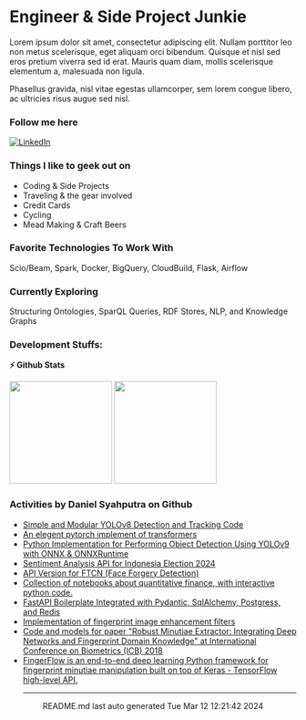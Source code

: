 # Engineer & Side Project Junkie

Lorem ipsum dolor sit amet, consectetur adipiscing elit. Nullam porttitor leo non metus scelerisque, eget aliquam orci bibendum. Quisque et nisl sed eros pretium viverra sed id erat. Mauris quam diam, mollis scelerisque elementum a, malesuada non ligula. 

Phasellus gravida, nisl vitae egestas ullamcorper, sem lorem congue libero, ac ultricies risus augue sed nisl.

### Follow me here
<a href="https://www.linkedin.com/in/danielsyahputra" target="_blank"><img alt="LinkedIn" src="https://img.shields.io/badge/linkedin-%230077B5.svg?&style=for-the-badge&logo=linkedin&logoColor=white" /></a>

### Things I like to geek out on
 - Coding & Side Projects
 - Traveling & the gear involved
 - Credit Cards
 - Cycling
 - Mead Making & Craft Beers


### Favorite Technologies To Work With
Scio/Beam, Spark, Docker, BigQuery, CloudBuild, Flask, Airflow

### Currently Exploring
Structuring Ontologies, SparQL Queries, RDF Stores, NLP, and Knowledge Graphs 

### Development Stuffs:

<b>⚡ Github Stats</b>
<p float="left">
<img height="180em" src="https://github-readme-stats.vercel.app/api?username=danielsyahputra&show_icons=true&hide_border=true&&count_private=true&include_all_commits=true" /> 
<img height="180em" src="https://github-readme-stats.vercel.app/api/top-langs/?username=danielsyahputra&hide=javascript,css,scss,HTML,jupyter%20notebook&show_icons=true&hide_border=true&layout=compact&langs_count=8"/>
</p>

### Activities by Daniel Syahputra on Github
 - [Simple and Modular YOLOv8 Detection and Tracking Code](https://github.com/danielsyahputra/yolov8-onnx)
 - [An elegent pytorch implement of transformers](https://github.com/danielsyahputra/bert4torch)
 - [Python Implementation for Performing Object Detection Using YOLOv9 with ONNX &amp; ONNXRuntime](https://github.com/danielsyahputra/yolov9-onnx)
 - [Sentiment Analysis API for Indonesia Election 2024](https://github.com/danielsyahputra/Pilpres2024API)
 - [API Version for FTCN (Face Forgery Detection)](https://github.com/danielsyahputra/FTCN-API)
 - [Collection of notebooks about quantitative finance, with interactive python code.](https://github.com/danielsyahputra/Financial-Models-Numerical-Methods)
 - [FastAPI Boilerplate Integrated with Pydantic, SqlAlchemy, Postgress, and Redis](https://github.com/danielsyahputra/FastAPI-boilerplate)
 - [Implementation of fingerprint image enhancement filters](https://github.com/danielsyahputra/fingerprints)
 - [Code and models for paper "Robust Minutiae Extractor: Integrating Deep Networks and Fingerprint Domain Knowledge" at International Conference on Biometrics (ICB) 2018](https://github.com/danielsyahputra/MinutiaeNet)
 - [FingerFlow is an end-to-end deep learning Python framework for fingerprint minutiae manipulation built on top of Keras - TensorFlow high-level API.](https://github.com/danielsyahputra/fingerflow)<hr>
<div align="center">
README.md last auto generated Tue Mar 12 12:21:42 2024
<br>
</div>